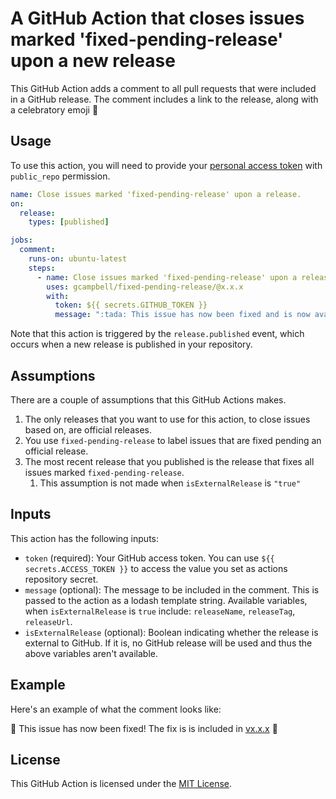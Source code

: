 # A GitHub Action that closes issues marked 'fixed-pending-release' upon a new release

This GitHub Action adds a comment to all pull requests that were included in a GitHub release. The comment includes a link to the release, along with a celebratory emoji :tada:

## Usage

To use this action, you will need to provide your [personal access token](https://docs.github.com/en/authentication/keeping-your-account-and-data-secure/creating-a-personal-access-token) with `public_repo` permission.

```yaml
name: Close issues marked 'fixed-pending-release' upon a release.
on:
  release:
    types: [published]

jobs:
  comment:
    runs-on: ubuntu-latest
    steps:
      - name: Close issues marked 'fixed-pending-release' upon a release.
        uses: gcampbell/fixed-pending-release/@x.x.x
        with:
          token: ${{ secrets.GITHUB_TOKEN }}
          message: ":tada: This issue has now been fixed and is now available in the latest release! :tada:"
```

Note that this action is triggered by the `release.published` event, which occurs when a new release is published in your repository.

## Assumptions

There are a couple of assumptions that this GitHub Actions makes.

1. The only releases that you want to use for this action, to close issues based on, are official releases.
1. You use `fixed-pending-release` to label issues that are fixed pending an official release.
1. The most recent release that you published is the release that fixes all issues marked `fixed-pending-release`.
    1. This assumption is not made when `isExternalRelease` is `"true"`

## Inputs

This action has the following inputs:

- `token` (required): Your GitHub access token. You can use `${{ secrets.ACCESS_TOKEN }}` to access the value you set as actions repository secret.
- `message` (optional): The message to be included in the comment. This is passed to the action as a lodash template string.
  Available variables, when `isExternalRelease` is `true` include: `releaseName`, `releaseTag`, `releaseUrl`.
- `isExternalRelease` (optional): Boolean indicating whether the release is external to GitHub. If it is, no GitHub release will be used and thus the above variables aren't available.

## Example

Here's an example of what the comment looks like:

:tada: This issue has now been fixed! The fix is is included in [vx.x.x](https://github.com/owner/repo/releases/tag/vx.x.x) :tada:

## License

This GitHub Action is licensed under the [MIT License](LICENSE).
